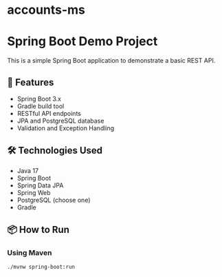 # accounts-ms
# Spring Boot Demo Project

This is a simple Spring Boot application to demonstrate a basic REST API.

## 🚀 Features

- Spring Boot 3.x
- Gradle build tool
- RESTful API endpoints
- JPA and PostgreSQL database
- Validation and Exception Handling

## 🛠️ Technologies Used

- Java 17
- Spring Boot
- Spring Data JPA
- Spring Web
- PostgreSQL (choose one)
- Gradle

## 📦 How to Run

### Using Maven

```bash
./mvnw spring-boot:run
